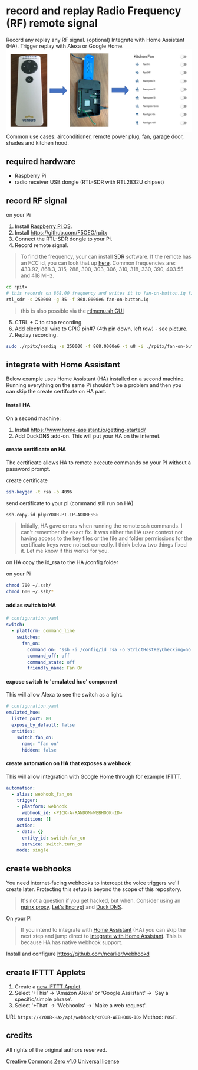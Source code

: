 # record and replay Radio Frequency (RF) remote signal 
Record any replay any RF signal. (optional) Integrate with Home Assistant (HA). Trigger replay with Alexa or Google Home.  
![](docs/pics/project-drawing.png)
Common use cases: airconditioner, remote power plug, fan, garage door, shades and kitchen hood.

## required hardware

* Raspberry Pi 
* radio receiver USB dongle (RTL-SDR with RTL2832U chipset)

## record RF signal 

on your Pi
1. Install [Raspberry Pi OS](https://www.raspberrypi.org/downloads/raspberry-pi-os/). 
2. Install https://github.com/F5OEO/rpitx
3. Connect the RTL-SDR dongle to your Pi.
4. Record remote signal.  
> To find the frequency, your can install [SDR](https://www.rtl-sdr.com/big-list-rtl-sdr-supported-software/) software.  If the remote has an FCC id, you can look that up [here](https://fccid.io).  Common frequencies are: 433.92, 868.3, 315, 288, 300, 303, 306, 310, 318, 330, 390, 403.55 and 418 MHz.
```bash
cd rpitx
# this records on 868.00 frequency and writes it to fan-on-button.iq file
rtl_sdr -s 250000 -g 35 -f 868.0000e6 fan-on-button.iq
```
> this is also possible via the [rtlmenu.sh GUI](https://github.com/defcon24bit/record-and-replay-RF-remote/tree/master/docs/record-RF-signal-screenshots.md)

5. CTRL + C to stop recording.
6. Add electrical wire to GPIO pin#7 (4th pin down, left row) - see [picture](https://github.com/defcon24bit/record-and-replay-RF-remote/tree/master/docs/pics/pi-elect-wire-on-pin-7.png).
7. Replay recording. 
```bash
sudo ./rpitx/sendiq -s 250000 -f 868.0000e6 -t u8 -i ./rpitx/fan-on-button.iq
```
<!--4. Launch the rpitx menu.
```bash
cd rpitx
./rtlmenu.sh
```
5. Set frequency, record and test replay - see [screenshot examples](https://github.com/defcon24bit/record-and-replay-RF-remote/tree/master/docs/record-RF-signal-screenshots.md).  
6. Rename the /rpitx/record.iq file.  
> The menu always uses the same file, so to avoid overwriting rename the file
```bash
cp record.iq on-button.iq
```
7. Go back to step 4. and repeat until you've recorded all buttons on your remote.    
-->

## integrate with Home Assistant 

Below example uses Home Assistant (HA) installed on a second machine.  Running everything on the same Pi shouldn't be a problem and then you can skip the create certifcate on HA part.  

#### install HA

On a second machine:
1. Install https://www.home-assistant.io/getting-started/
2. Add DuckDNS add-on.  This will put your HA on the internet.  

#### create certificate on HA

The certificate allows HA to remote execute commands on your PI without a password prompt. 
  
create certificate
```bash
ssh-keygen -t rsa -b 4096
```
send certificate to your pi (command still run on HA)
```bash
ssh-copy-id pi@<YOUR.PI.IP.ADDRESS>
```
> Initially,  HA gave errors when running the remote ssh commands.  I can't remember the exact fix.  It was either the HA user context not having access to the key files or the file and folder permissions for the certificate keys were not set correctly.  I think below two things fixed it.  Let me know if this works for you.

on HA
copy the id_rsa to the HA /config folder

on your Pi
```bash
chmod 700 ~/.ssh/
chmod 600 ~/.ssh/*
```

#### add as switch to HA 

```yaml
# configuration.yaml
switch:
  - platform: command_line
    switches:
      fan_on:
        command_on: "ssh -i /config/id_rsa -o StrictHostKeyChecking=no -q pi@<YOUR.PI.IP.ADDRESS> sudo ./rpitx/sendiq -s 250000 -f 868.0000e6 -t u8 -i ./rpitx/fan-all-on.iq | wc -l >> /config/command.log"
        command_off: off
        command_state: off
        friendly_name: Fan On
```

#### expose switch to 'emulated hue' component 

This will allow Alexa to see the switch as a light.   

```yaml
# configuration.yaml
emulated_hue:
  listen_port: 80
  expose_by_default: false
  entities:
    switch.fan_on:
      name: "fan on"
      hidden: false
```


#### create automation on HA that exposes a webhook 

This will allow integration with Google Home through for example IFTTT. 

```yaml
automation:
  - alias: webhook_fan_on
    trigger:
    - platform: webhook
      webhook_id: <PICK-A-RANDOM-WEBHOOK-ID>
    condition: []
    action:
    - data: {}
      entity_id: switch.fan_on
      service: switch.turn_on
    mode: single
```


## create webhooks

You need internet-facing webhooks to intercept the voice triggers we'll create later. 
Protecting this setup is beyond the scope of this repository. 
> It's not a question if you get hacked, but when.  Consider using an [nginx proxy](https://nginx.org/en/), [Let's Encrypt](https://letsencrypt.org) and [Duck DNS](https://www.duckdns.org).

On your Pi
> If you intend to integrate with [Home Assistant](https://www.home-assistant.io) (HA) you can skip the next step and jump direct to [integrate with Home Assistant](#integrate-with-home-assistant).  This is because HA has native webhook support. 

Install and configure https://github.com/ncarlier/webhookd

## create IFTTT Applets

1. Create a [new IFTTT Applet](https://ifttt.com/create).
2. Select '+This' -> 'Amazon Alexa' or 'Google Assistant' -> 'Say a specific/simple phrase'.
3. Select '+That' -> 'Webhooks' -> 'Make a web request'.

URL ```https://<YOUR-HA>/api/webhook/<YOUR-WEBHOOK-ID>```
Method: ```POST```.

## credits 

All rights of the original authors reserved. 

[Creative Commons Zero v1.0 Universal license](https://github.com/defcon24bit/record-and-replay-RF-remote/tree/master/LICENSE)

